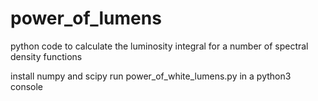 # power_of_lumens
python code to calculate the luminosity integral for a number of spectral density functions

install numpy and scipy
run power_of_white_lumens.py in a python3 console
